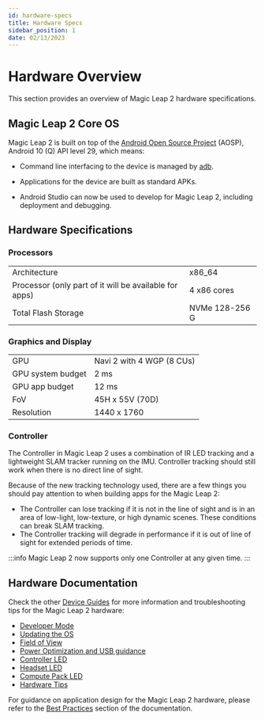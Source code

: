 ```yaml
---
id: hardware-specs 
title: Hardware Specs
sidebar_position: 1
date: 02/13/2023
---
```


# Hardware Overview

This section provides an overview of Magic Leap 2 hardware specifications.

## Magic Leap 2 Core OS

Magic Leap 2 is built on top of the [Android Open Source Project](https://source.android.com/) (AOSP), Android 10 (Q) API level 29, which means:

- Command line interfacing to the device is managed by [adb](https://developer.android.com/studio/command-line/adb).

- Applications for the device are built as standard APKs.

- Android Studio can now be used to develop for Magic Leap 2, including deployment and debugging.

## Hardware Specifications

### Processors

| |    |
|:-- |  --- |
|Architecture |x86_64 |
|Processor (only part of it will be available for apps)|4 x86 cores |
|Total Flash Storage | NVMe 128-256 G|

### Graphics and Display

| |  |
|:-- | --- |
|GPU   | Navi 2 with 4 WGP (8 CUs) |
|GPU system budget | 2 ms |
|GPU app budget  | 12 ms |
|FoV |45H x 55V (70D)|
|Resolution|1440 x 1760|

### Controller

The Controller in Magic Leap 2 uses a combination of IR LED tracking and a lightweight SLAM tracker running on the IMU. Controller tracking should still work when there is no direct line of sight.

Because of the new tracking technology used, there are a few things you should pay attention to when building apps for the Magic Leap 2:

- The Controller can lose tracking if it is not in the line of sight and is in an area of low-light, low-texture, or high dynamic scenes. These conditions can break SLAM tracking.
- The Controller tracking will degrade in performance if it is out of line of sight for extended periods of time.

:::info
Magic Leap 2 now supports only one Controller at any given time.
:::

## Hardware Documentation

Check the other [Device Guides](/docs/category/device-guides) for more information and troubleshooting tips for the Magic Leap 2 hardware:

- [Developer Mode](/docs/guides/device/developer-mode)
- [Updating the OS](/docs/guides/device/updating-the-os/device-flashing-guide)
- [Field of View](/docs/guides/device/fov)
- [Power Optimization and USB guidance](/docs/guides/device/power-optimization)
- [Controller LED](/docs/guides/device/controller-led)
- [Headset LED](/docs/guides/device/headset-led)
- [Compute Pack LED](/docs/guides/device/compute-pack-led)
- [Hardware Tips](/docs/guides/device/hardware-tips)

For guidance on application design for the Magic Leap 2 hardware, please refer to the [Best Practices](/docs/category/best-practices) section of the documentation.
